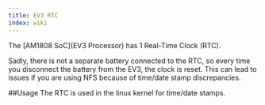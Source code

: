 ```yaml
---
title: EV3 RTC
index: wiki
---
```


The [AM1808 SoC](EV3 Processor) has 1 Real-Time Clock (RTC).

Sadly, there is not a separate battery connected to the RTC, so every time you disconnect the battery from the EV3, the clock is reset. This can lead to issues if you are using NFS because of time/date stamp discrepancies.

##Usage
The RTC is used in the linux kernel for time/date stamps.
